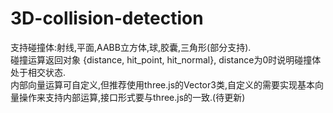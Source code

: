 # 3D-collision-detection
支持碰撞体:射线,平面,AABB立方体,球,胶囊,三角形(部分支持).  
碰撞运算返回对象 {distance, hit_point, hit_normal}, distance为0时说明碰撞体处于相交状态.  
内部向量运算可自定义,但推荐使用three.js的Vector3类,自定义的需要实现基本向量操作来支持内部运算,接口形式要与three.js的一致.(待更新)  
